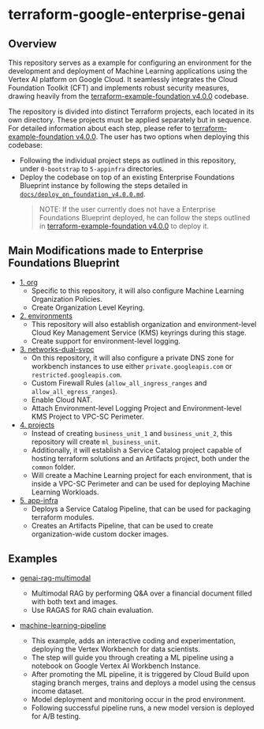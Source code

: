 # terraform-google-enterprise-genai

## Overview

This repository serves as a example for configuring an environment for the development and deployment of Machine Learning applications using the Vertex AI platform on Google Cloud. It seamlessly integrates the Cloud Foundation Toolkit (CFT) and implements robust security measures, drawing heavily from the [terraform-example-foundation v4.0.0](https://github.com/terraform-google-modules/terraform-example-foundation/tree/v4.0.0) codebase.

The repository is divided into distinct Terraform projects, each located in its own directory. These projects must be applied separately but in sequence. For detailed information about each step, please refer to [terraform-example-foundation v4.0.0](https://github.com/terraform-google-modules/terraform-example-foundation/tree/v4.0.0). The user has two options when deploying this codebase:

- Following the individual project steps as outlined in this repository, under `0-bootstrap` to `5-appinfra` directories.
- Deploy the codebase on top of an existing Enterprise Foundations Blueprint instance by following the steps detailed in [`docs/deploy_on_foundation_v4.0.0.md`](./docs/deploy_on_foundation_v4.0.0.md).
  > NOTE: If the user currently does not have a Enterprise Foundations Blueprint deployed, he can follow the steps outlined in [terraform-example-foundation v4.0.0](https://github.com/terraform-google-modules/terraform-example-foundation/tree/v4.0.0) to deploy it.

## Main Modifications made to Enterprise Foundations Blueprint

- [1. org](./1-org/)
  - Specific to this repository, it will also configure Machine Learning Organization Policies.
  - Create Organization Level Keyring.
- [2. environments](./2-environments/)
  - This repository will also establish organization and environment-level Cloud Key Management Service (KMS) keyrings during this stage.
  - Create support for environment-level logging.
- [3. networks-dual-svpc](./3-networks-dual-svpc/)
  - On this repository, it will also configure a private DNS zone for workbench instances to use either `private.googleapis.com` or `restricted.googleapis.com`.
  - Custom Firewall Rules (`allow_all_ingress_ranges` and `allow_all_egress_ranges`).
  - Enable Cloud NAT.
  - Attach Environment-level Logging Project and Environment-level KMS Project to VPC-SC Perimeter.
- [4. projects](./4-projects/)
  - Instead of creating `business_unit_1` and `business_unit_2`, this repository will create `ml_business_unit`.
  - Additionally, it will establish a Service Catalog project capable of hosting terraform solutions and an Artifacts project, both under the `common` folder.
  - Will create a Machine Learning project for each environment, that is inside a VPC-SC Perimeter and can be used for deploying Machine Learning Workloads.
- [5. app-infra](./5-app-infra/)
  - Deploys a Service Catalog Pipeline, that can be used for packaging terraform modules.
  - Creates an Artifacts Pipeline, that can be used to create organization-wide custom docker images.

## Examples

- [genai-rag-multimodal](./examples/genai-rag-multimodal)
  - Multimodal RAG by performing Q&A over a financial document filled with both text and images.
  - Use RAGAS for RAG chain evaluation.

- [machine-learning-pipeline](./examples/machine-learning-pipeline)
  - This example, adds an interactive coding and experimentation, deploying the Vertex Workbench for data scientists.
  - The step will guide you through creating a ML pipeline using a notebook on Google Vertex AI Workbench Instance.
  - After promoting the ML pipeline, it is triggered by Cloud Build upon staging branch merges, trains and deploys a model using the census income dataset.
  - Model deployment and monitoring occur in the prod environment.
  - Following successful pipeline runs, a new model version is deployed for A/B testing.
